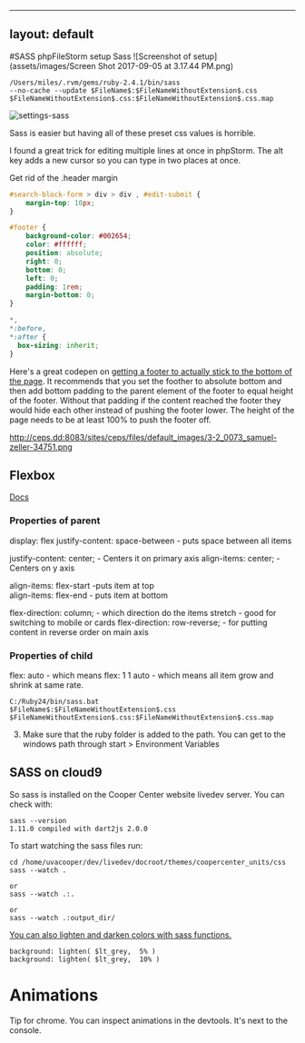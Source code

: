  ---
layout: default
---
#SASS phpFileStorm setup Sass
![Screenshot of setup](assets/images/Screen Shot 2017-09-05 at 3.17.44 PM.png)

```
/Users/miles/.rvm/gems/ruby-2.4.1/bin/sass
--no-cache --update $FileName$:$FileNameWithoutExtension$.css
$FileNameWithoutExtension$.css:$FileNameWithoutExtension$.css.map
```

![settings-sass](../../images/settings-sass.png)

Sass is easier but having all of these preset css values is horrible.

I found a great trick for editing multiple lines at once in phpStorm.
The alt key adds a new cursor so you can type in two places at once.

Get rid of the .header margin
```css
#search-block-form > div > div , #edit-submit {
    margin-top: 10px;
}

#footer {
    background-color: #002654;
    color: #ffffff;
    position: absolute;
    right: 0;
    bottom: 0;
    left: 0;
    padding: 1rem;
    margin-bottom: 0;
}

*,
*:before,
*:after {
  box-sizing: inherit;
}

```

Here's a great codepen on [getting a footer to actually stick to the bottom of the page](https://codepen.io/cbracco/pen/zekgx). It recommends that you set the foother to absolute bottom and then add bottom padding to the parent element of the footer to equal height of the footer. Without that padding if the content reached the footer they would hide each other instead of pushing the footer lower. The height of the page needs to be at least 100% to push the footer off.


http://ceps.dd:8083/sites/ceps/files/default_images/3-2_0073_samuel-zeller-34751.png

## Flexbox

[Docs](https://developer.mozilla.org/en-US/docs/Web/CSS/CSS_Flexible_Box_Layout/Typical_Use_Cases_of_Flexbox)

### Properties of parent

display: flex
justify-content: space-between - puts space between all items

justify-content: center; - Centers it on primary axis
align-items: center; - Centers on y axis

align-items: flex-start -puts item at top  
align-items: flex-end  - puts item at bottom

flex-direction: column; - which direction do the items stretch - good for switching to mobile or cards
flex-direction: row-reverse; - for putting content in reverse order on main axis

### Properties of child

flex: auto - which means flex: 1 1 auto - which means all item grow and shrink at same rate.

```
C:/Ruby24/bin/sass.bat
$FileName$:$FileNameWithoutExtension$.css
$FileNameWithoutExtension$.css:$FileNameWithoutExtension$.css.map
```

3. Make sure that the ruby folder is added to the path. You can get to the windows path through start > Environment Variables


## SASS on cloud9

So sass is installed on the Cooper Center website livedev server. You can check with:

```
sass --version
1.11.0 compiled with dart2js 2.0.0
```

To start watching the sass files run:

```
cd /home/uvacooper/dev/livedev/docroot/themes/coopercenter_units/css
sass --watch .

or
sass --watch .:.

or
sass --watch .:output_dir/
```

[You can also lighten and darken colors with sass functions.](https://robots.thoughtbot.com/controlling-color-with-sass-color-functions)

```
background: lighten( $lt_grey,  5% )
background: lighten( $lt_grey,  10% )
```

# Animations

Tip for chrome. You can inspect animations in the devtools. It's next to the console.
